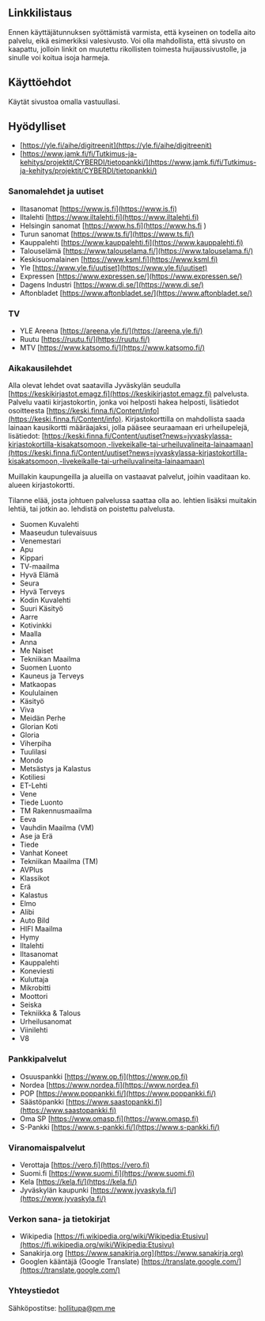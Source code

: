 ## Linkkilistaus

Ennen käyttäjätunnuksen syöttämistä varmista, että kyseinen on todella aito palvelu, eikä esimerkiksi valesivusto. Voi olla mahdollista, että sivusto on kaapattu, jolloin linkit on muutettu rikollisten toimesta huijaussivustolle, ja sinulle voi koitua isoja harmeja. 

## Käyttöehdot
Käytät sivustoa omalla vastuullasi.

## Hyödylliset
* [https://yle.fi/aihe/digitreenit](https://yle.fi/aihe/digitreenit)
* [https://www.jamk.fi/fi/Tutkimus-ja-kehitys/projektit/CYBERDI/tietopankki/](https://www.jamk.fi/fi/Tutkimus-ja-kehitys/projektit/CYBERDI/tietopankki/)

### Sanomalehdet ja uutiset

* Iltasanomat [https://www.is.fi](https://www.is.fi) 
* Iltalehti [https://www.iltalehti.fi](https://www.iltalehti.fi)
* Helsingin sanomat [https://www.hs.fi](https://www.hs.fi )
* Turun sanomat [https://www.ts.fi/](https://www.ts.fi/)
* Kauppalehti [https://www.kauppalehti.fi](https://www.kauppalehti.fi)
* Talouselämä [https://www.talouselama.fi/](https://www.talouselama.fi/)
* Keskisuomalainen [https://www.ksml.fi](https://www.ksml.fi)
* Yle [https://www.yle.fi/uutiset](https://www.yle.fi/uutiset)
* Expressen [https://www.expressen.se/](https://www.expressen.se/)
* Dagens Industri [https://www.di.se/](https://www.di.se/)
* Aftonbladet [https://www.aftonbladet.se/](https://www.aftonbladet.se/)

### TV
* YLE Areena [https://areena.yle.fi/](https://areena.yle.fi/)
* Ruutu [https://ruutu.fi/](https://ruutu.fi/)
* MTV [https://www.katsomo.fi/](https://www.katsomo.fi/)

### Aikakausilehdet

Alla olevat lehdet ovat saatavilla Jyväskylän seudulla [https://keskikirjastot.emagz.fi](https://keskikirjastot.emagz.fi) palvelusta. Palvelu vaatii kirjastokortin, jonka voi helposti hakea helposti, lisätiedot osoitteesta [https://keski.finna.fi/Content/info](https://keski.finna.fi/Content/info). Kirjastokorttilla on mahdollista saada lainaan kausikortti määräajaksi, jolla pääsee seuraamaan eri urheilupelejä, lisätiedot: [https://keski.finna.fi/Content/uutiset?news=jyvaskylassa-kirjastokortilla-kisakatsomoon,-livekeikalle-tai-urheiluvalineita-lainaamaan](https://keski.finna.fi/Content/uutiset?news=jyvaskylassa-kirjastokortilla-kisakatsomoon,-livekeikalle-tai-urheiluvalineita-lainaamaan)

Muillakin kaupungeilla ja alueilla on vastaavat palvelut, joihin vaaditaan ko. alueen kirjastokortti.

Tilanne elää, josta johtuen palvelussa saattaa olla ao. lehtien lisäksi muitakin lehtiä, tai jotkin ao. lehdistä on poistettu palvelusta.

* Suomen Kuvalehti
* Maaseudun tulevaisuus
* Venemestari
* Apu
* Kippari
* TV-maailma
* Hyvä Elämä
* Seura
* Hyvä Terveys
* Kodin Kuvalehti
* Suuri Käsityö
* Aarre
* Kotivinkki
* Maalla
* Anna
* Me Naiset
* Tekniikan Maailma
* Suomen Luonto
* Kauneus ja Terveys
* Matkaopas
* Koululainen
* Käsityö
* Viva
* Meidän Perhe
* Glorian Koti
* Gloria
* Viherpiha
* Tuulilasi
* Mondo
* Metsästys ja Kalastus
* Kotiliesi
* ET-Lehti
* Vene
* Tiede Luonto
* TM Rakennusmaailma
* Eeva
* Vauhdin Maailma (VM)
* Ase ja Erä
* Tiede
* Vanhat Koneet
* Tekniikan Maailma (TM)
* AVPlus
* Klassikot
* Erä
* Kalastus
* Elmo
* Alibi
* Auto Bild
* HIFI Maailma
* Hymy
* Iltalehti
* Iltasanomat
* Kauppalehti
* Koneviesti
* Kuluttaja
* Mikrobitti
* Moottori
* Seiska
* Tekniikka & Talous
* Urheilusanomat
* Viinilehti
* V8


### Pankkipalvelut
* Osuuspankki [https://www.op.fi](https://www.op.fi)
* Nordea [https://www.nordea.fi](https://www.nordea.fi)
* POP [https://www.poppankki.fi/](https://www.poppankki.fi/)
* Säästöpankki [https://www.saastopankki.fi](https://www.saastopankki.fi)
* Oma SP [https://www.omasp.fi](https://www.omasp.fi)
* S-Pankki [https://www.s-pankki.fi/](https://www.s-pankki.fi/)

### Viranomaispalvelut
* Verottaja [https://vero.fi](https://vero.fi)
* Suomi.fi [https://www.suomi.fi](https://www.suomi.fi)
* Kela [https://kela.fi/](https://kela.fi/)
* Jyväskylän kaupunki [https://www.jyvaskyla.fi/](https://www.jyvaskyla.fi/) 

### Verkon sana- ja tietokirjat
* Wikipedia [https://fi.wikipedia.org/wiki/Wikipedia:Etusivu](https://fi.wikipedia.org/wiki/Wikipedia:Etusivu)
* Sanakirja.org [https://www.sanakirja.org](https://www.sanakirja.org)
* Googlen kääntäjä (Google Translate) [https://translate.google.com/](https://translate.google.com/)

### Yhteystiedot
Sähköpostitse: hollitupa@pm.me
